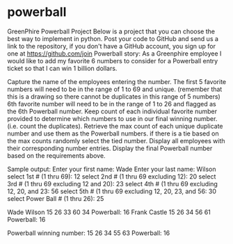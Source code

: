 # powerball
GreenPhire Powerball Project
Below is a project that you can choose the best way to implement in python.
Post your code to GitHub and send us a link to the repository, if you don't have a GitHub account, you sign up for one at https://github.com/join
Powerball story:
As a Greenphire employee I would like to add my favorite 6 numbers to consider for a Powerball entry ticket so that I can win 1 billion dollars.


Capture the name of the employees entering the number.
The first 5 favorite numbers will need to be in the range of 1 to 69 and unique. (remember that this is a drawing so there cannot be duplicates in this range of 5 numbers)
6th favorite number will need to be in the range of 1 to 26 and flagged as the 6th Powerball number.
Keep count of each individual favorite number provided to determine which numbers to use in our final winning number. (i.e. count the duplicates).
Retrieve the max count of each unique duplicate number and use them as the Powerball numbers.
if there is a tie based on the max counts randomly select the tied number.
Display all employees with their corresponding number entries.
Display the final Powerball number based on the requirements above.

Sample output:
Enter your first name: Wade
Enter your last name: Wilson
select 1st # (1 thru 69): 12
select 2nd # (1 thru 69 excluding 12): 20
select 3rd # (1 thru 69 excluding 12 and 20): 23
select 4th # (1 thru 69 excluding 12, 20, and 23: 56
select 5th # (1 thru 69 excluding 12, 20, 23, and 56: 30
select Power Ball # (1 thru 26): 25


Wade Wilson 15 26 33 60 34 Powerball: 16
Frank Castle 15 26 34 56 61 Powerball: 16


Powerball winning number:
15 26 34 55 63 Powerball: 16

